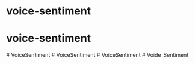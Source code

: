 # voice-sentiment
# voice-sentiment
#   V o i c e S e n t i m e n t  
 #   V o i c e S e n t i m e n t  
 #   V o i c e S e n t i m e n t  
 #   V o i d e _ S e n t i m e n t  
 
